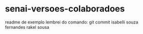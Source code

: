 # senai-versoes-colaboradoes
readme de exemplo
lembrei do comando: git commit
isabelli souza fernandes
rakel sousa
